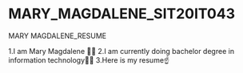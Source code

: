 # MARY_MAGDALENE_SIT20IT043
MARY MAGDALENE_RESUME

1.I am Mary Magdalene 👏👏
2.I am currently doing bachelor degree in information technology👩‍🎓
3.Here is my resume☝
